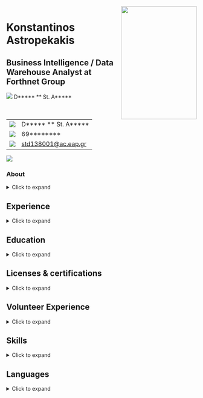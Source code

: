 <img align="right" width="200" height="299" src="https://github.com/std138001/desktop-tutorial/blob/master/profile_photo_scaled.gif">

# Konstantinos Astropekakis
## Business Intelligence / Data Warehouse Analyst at Forthnet Group

<img src="https://github.com/std138001/desktop-tutorial/blob/master/map-marker.png"> D*****  ** St. A*****

| | |
|---|---|
| <img src="https://github.com/std138001/desktop-tutorial/blob/master/map-marker.png"> | D*****  ** St. A***** |
| <img src="https://github.com/std138001/desktop-tutorial/blob/master/cellphone-android.png"> | 69******** |
| [<img src="https://github.com/std138001/desktop-tutorial/blob/master/mailicon-small.png">](mailto:std138001@ac.eap.gr) | std138001@ac.eap.gr |

[<img src="https://github.com/std138001/desktop-tutorial/blob/master/LinkedIn-Icon-small.png">](https://www.linkedin.com/in/konstantinos-astropekakis-b0ba74143/) 

### About
<details>
<summary>Click to expand</summary>
Experienced Business Intelligence Analyst with a demonstrated history of working in the telecommunications industry. Skilled in Oracle Database, PL/SQL, MySQL, Sybase, Oracle ODI, BI Publisher and Infoview. Strong research professional. Currenltly studying in a Master of Science - MS focused in Pervasive and Mobile Computing Systems Msc from Hellenic Open University.
</details>


## Experience

<details>
<summary>Click to expand</summary>
</details>


## Education

<details>
<summary>Click to expand</summary>
</details>

## Licenses & certifications

<details>
<summary>Click to expand</summary>
</details>

## Volunteer Experience

<details>
<summary>Click to expand</summary>
</details>

## Skills

<details>
<summary>Click to expand</summary>
</details>

## Languages
<details>
<summary>Click to expand</summary>
</details>
